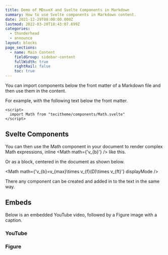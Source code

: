 ```yaml
---
title: Demo of MDsveX and Svelte Components in Markdown
summary: How to use Svelte components in Markdown content.
date: 2021-12-29T08:00:00.000Z
lastmod: 2022-03-20T18:43:07.699Z
categories:
  - thunderhead
  - announce
layout: blocks
page_sections:
  - name: Main Content
    fieldGroup: sidebar-content
    fullWidth: true
    rightRail: false
    toc: true
---
```

<script>
  import Math from "$lib/components/Math.svelte"
  import YT from "$lib/components/YT.svelte"
  import Figure from "$lib/components/Figure.svelte"
</script>

You can import components below the front matter of a Markdown file and then use them in the content.

For example, with the following text below the front matter.

```
<script>
  import Math from "tecitheme/components/Math.svelte"
</script>
```

## Svelte Components
You can then use the Math component in your document to render complex Math expressions, inline <Math math={'v_{b}'} /> like this.

Or as a block, centered in the document as shown below.

<Math math={'v_{b}=v_{max}\\times v_{f}(D)\\times v_{ft}'} displayMode />

There any component can be created and added in to the text in the same way.

## Embeds

Below is an embedded YouTube video, followed by a Figure image with a caption.

### YouTube 

<YT v="lJIrF4YjHfQ" />

### Figure

<Figure
  title="Javascript on Laptop"
  caption='Javascript on Laptop, Photo by <a href="https://unsplash.com/@clemhlrdt?utm_source=unsplash&utm_medium=referral&utm_content=creditCopyText">Clément Hélardot</a> on <a href="https://unsplash.com/s/photos/computer?utm_source=unsplash&utm_medium=referral&utm_content=creditCopyText">Unsplash</a>'
  image="https://images.unsplash.com/photo-1504868584819-f8e8b4b6d7e3?crop=entropy&cs=tinysrgb&fit=max&fm=jpg&ixid=MXwxfDB8MXxhbGx8fHx8fHx8fA&ixlib=rb-1.2.1&q=80&w=1080&utm_source=unsplash_source&utm_medium=referral&utm_campaign=api-credit"
/>